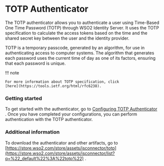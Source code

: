 # TOTP Authenticator

The TOTP authenticator allows you to authenticate a user using
Time-Based One Time Password (TOTP) through WSO2 Identity Server. It
uses the TOTP specification to calculate the access tokens based on the
time and the shared secret key between the user and the identity
provider.

TOTP is a temporary passcode, generated by an algorithm, for use in
authenticating access to computer systems. The algorithm that generates
each password uses the current time of day as one of its factors,
ensuring that each password is unique.

!!! note
    
    For more information about TOTP specification, click
    [here](https://tools.ietf.org/html/rfc6238).
    

  

### Getting started

To get started with the authenticator, go to [Configuring
TOTP Authenticator](https://docs.wso2.com/display/ISCONNECTORS/Configuring+TOTP+Authenticator)
. Once you have completed your configurations, you can perform
authentication with the TOTP authenticator.

### Additional information

To download the authenticator and other artifacts, go to
[https://store.wso2.com/store/assets/isconnector/totp](https://store.wso2.com/store/assets/isconnector/list?q=%22_default%22%3A%22totp%22)
.

  

